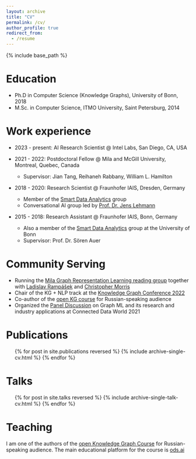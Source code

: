```yaml
---
layout: archive
title: "CV"
permalink: /cv/
author_profile: true
redirect_from:
  - /resume
---
```


{% include base_path %}

Education
======
* Ph.D in Computer Science (Knowledge Graphs), University of Bonn, 2018 
* M.Sc. in Computer Science, ITMO University, Saint Petersburg, 2014


Work experience
======
* 2023 - present: AI Research Scientist @ Intel Labs, San Diego, CA, USA
* 2021 - 2022: Postdoctoral Fellow @ Mila and McGill University, Montreal, Quebec, Canada
  * Supervisor: Jian Tang, Reihaneh Rabbany, William L. Hamilton

* 2018 - 2020: Research Scientist @ Fraunhofer IAIS, Dresden, Germany
  * Member of the [Smart Data Analytics](http://sda.cs.uni-bonn.de/) group
  * Conversational AI group led by [Prof. Dr. Jens Lehmann](http://jens-lehmann.org/)

* 2015 - 2018: Research Assistant @ Fraunhofer IAIS, Bonn, Germany
  * Also a member of the [Smart Data Analytics](http://sda.cs.uni-bonn.de/) group at the University of Bonn
  * Supervisor: Prof. Dr. Sören Auer

Community Serving
======  
* Running the [Mila Graph Representation Learning reading group](https://grlmila.github.io/) together with [Ladislav Rampášek](https://rampasek.github.io/) and [Christopher Morris](https://chrsmrrs.github.io/)
* Chair of the KG + NLP track at the [Knowledge Graph Conference 2022](https://www.knowledgegraph.tech/)
* Co-author of the [open KG course](/kgcourse2021/) for Russian-speaking audience
* Organized the [Panel Discussion](https://2021.connected-data.world/talks/graph-machine-learning-research-and-industry-applications/) on Graph ML and its research and industry applications at Connected Data World 2021

Publications
======
  <ul>{% for post in site.publications reversed %}
    {% include archive-single-cv.html %}
  {% endfor %}</ul>
  
Talks
======
  <ul>{% for post in site.talks reversed %}
    {% include archive-single-talk-cv.html %}
  {% endfor %}</ul>
  
Teaching
======
  I am one of the authors of the [open Knowledge Graph Course](/kgcourse2021/) for Russian-speaking audience. The main educational platform for the course is [ods.ai](https://ods.ai/)
  
